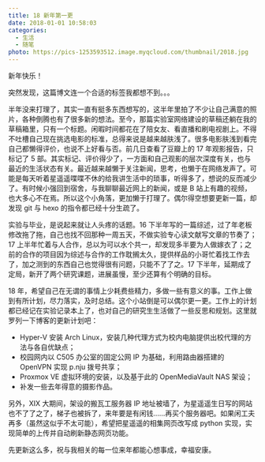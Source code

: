 ```yaml
---
title: 18 新年第一更
date: 2018-01-01 10:58:03
categories:
  - 生活
  - 随笔
photo: https://pics-1253593512.image.myqcloud.com/thumbnail/2018.jpg
---
```


新年快乐！

突然发现，这篇博文连一个合适的标签我都想不到。。。

<!--more-->

半年没来打理了，其实一直有挺多东西想写的，这半年里拍了不少让自己满意的照片，各种倒腾也有了很多新的想法。至今，那篇实验室网络建设的草稿还躺在我的草稿箱里，只有一个标题。闲暇时间都花在了陪女友、看直播和刷电视剧上。不得不吐槽自己现在挑选电影的标准，总得来说是越来越肤浅了。很多电影肤浅到看完自己都懒得评价，也说不上好看与否。前几日查看了豆瓣上的 17 年观影报告，只标记了 5 部。其实标记、评价得少了，一方面和自己观影的层次深度有关，也与最近的生活状态有关。最近越来越懒于关注新闻，思考，也懒于在网络发声了。可能是每天听着星遥遥喋喋不休的给我讲生活中的琐事，听得多了，想说的反而减少了。有时候小强回到宿舍，与我聊聊最近网上的新闻，或是 B 站上有趣的视频，也大多心不在焉。所以这个小角落，更加懒于打理了。偶尔得空想要更新一篇，却发现 git 与 hexo 的指令都已经十分生疏了。

实验与毕业，是说起来就让人头疼的话题。16 下半年写的一篇综述，过了年老板修改拖了拖，自己也找不回那种一周五天，不做实验专心读文献写文章的节奏了；17 上半年忙着与人合作，总以为可以水个共一，却发现多半要为人做嫁衣了；之前的合作的项目因为综述与合作的工作耽搁太久，提供样品的小哥忙着找工作去了，加之测到的东西自己也觉得很有问题，只能不了了之。17 下半年，延期成了定局，新开了两个研究课题，进展虽慢，至少还算有个明确的目标。

18 年，希望自己在无谓的事情上少耗费些精力，多做一些有意义的事。工作上做到有所计划，尽力落实，及时总结。这个小站倒是可以偶尔更一更。工作上的计划都已经记在实验记录本上了，也对自己的研究生生活做了一些反思和规划。这里就罗列一下博客的更新计划吧：
* Hyper-V 安装 Arch Linux，安装几种代理方式为校内电脑提供出校代理的方法与各自优缺点；
* 校园网内以 C505 办公室的固定公网 IP 为基础，利用路由器搭建的 OpenVPN 实现 p.nju 拨号共享；
* Proxmox VE 虚拟环境的安装，以及基于此的 OpenMediaVault NAS 架设；
* 补发一些去年得意的摄影作品。

另外，XIX 大期间，架设的搬瓦工服务器 IP 地址被墙了，为星遥遥生日写的网站也不了了之了，梯子也被拆了，来年要是有闲钱……再买个服务器吧。如果闲工夫再多（虽然这似乎不太可能），希望把星遥遥的相集网页改写成 python 实现，实现简单的上传并自动刷新静态网页功能。

先更新这么多，祝与我相关的每一位来年都能心想事成，幸福安康。
